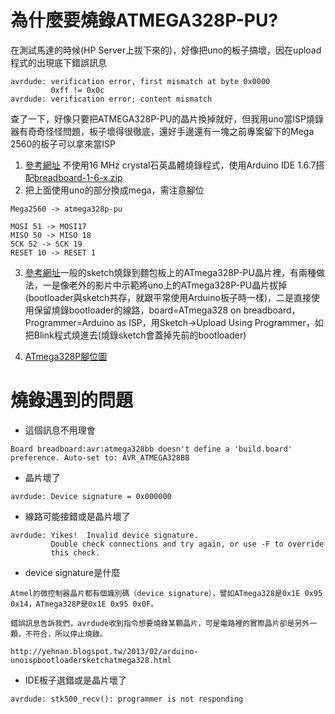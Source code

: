 # 為什麼要燒錄ATMEGA328P-PU?
在測試馬達的時候(HP Server上拔下來的)，好像把uno的板子搞壞，因在upload程式的出現底下錯誤訊息
```
avrdude: verification error, first mismatch at byte 0x0000
         0xff != 0x0c
avrdude: verification error; content mismatch
```
查了一下，好像只要把ATMEGA328P-PU的晶片換掉就好，但我用uno當ISP燒錄器有奇奇怪怪問題，板子壞得很徹底，還好手邊還有一塊之前專案留下的Mega 2560的板子可以拿來當ISP

1. [參考網址](https://www.youtube.com/watch?v=cebMSJrNntI&t=12s) 不使用16 MHz crystal石英晶體燒錄程式，使用Arduino IDE 1.6.7搭配[breadboard-1-6-x.zip](https://www.arduino.cc/en/Tutorial/ArduinoToBreadboard)
2. 把上面使用uno的部分換成mega，需注意腳位
```
Mega2560 -> atmega328p-pu

MOSI 51 -> MOSI17
MISO 50 -> MISO 18
SCK 52 -> SCK 19
RESET 10 -> RESET 1
```
3. [參考網址](http://yehnan.blogspot.tw/2013/02/arduino-unoispbootloadersketchatmega328.html)一般的sketch燒錄到麵包板上的ATmega328P-PU晶片裡，有兩種做法，一是像老外的影片中示範將uno上的ATmega328P-PU晶片拔掉(bootloader與sketch共存，就跟平常使用Arduino板子時一樣)，二是直接使用保留燒錄bootloader的線路，board=ATmega328 on breadboard，Programmer=Arduino as ISP，用Sketch->Upload Using Programmer，如把Blink程式燒進去(燒錄sketch會蓋掉先前的bootloader)

4. [ATmega328P腳位圖](https://m.ebay.in/itm/ATMEGA328P-PU-Microcontrolle-r-ARDUINO-UNO-R3-Bootloader-IC-Label-IC-Base-Free-/302372325617)

# 燒錄遇到的問題
* 這個訊息不用理會
```
Board breadboard:avr:atmega328bb doesn't define a 'build.board' preference. Auto-set to: AVR_ATMEGA328BB
```
* 晶片壞了
```
avrdude: Device signature = 0x000000
```
* 線路可能接錯或是晶片壞了
```
avrdude: Yikes!  Invalid device signature.
         Double check connections and try again, or use -F to override
         this check.
```
* device signature是什麼
```
Atmel的微控制器晶片都有個識別碼（device signature），譬如ATmega328是0x1E 0x95 0x14，ATmega328P是0x1E 0x95 0x0F。

錯誤訊息告訴我們，avrdude收到指令想要燒錄某顆晶片，可是電路裡的實際晶片卻是另外一顆，不符合，所以停止燒錄。

http://yehnan.blogspot.tw/2013/02/arduino-unoispbootloadersketchatmega328.html
```
* IDE板子選錯或是晶片壞了
```
avrdude: stk500_recv(): programmer is not responding
```
